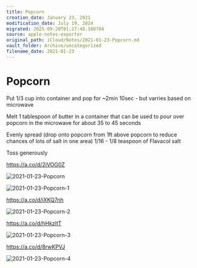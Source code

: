 ```yaml
---
title: Popcorn
creation_date: January 23, 2021
modification_date: July 19, 2024
migrated: 2025-09-20T01:27:48.168704
source: apple-notes-exporter
original_path: iCloud/Notes/2021-01-23-Popcorn.md
vault_folder: Archive/uncategorized
filename_date: 2021-01-23
---
```



# Popcorn

Put 1/3 cup into container and pop for ~2min 10sec - but varries based on microwave 

Melt 1 tablespoon of butter in a container that can be used to pour over popcorn in the microwave for about 35 to 45 seconds

Evenly spread (drop onto popcorn from 1ft above popcorn to reduce chances of lots of salt in one area)  1/16 - 1/8 teaspoon of Flavacol salt

Toss generously 

https://a.co/d/2iVOG0Z

![2021-01-23-Popcorn](images/2021-01-23-Popcorn.jpeg)

![2021-01-23-Popcorn-1](images/2021-01-23-Popcorn-1.jpeg)

https://a.co/d/iXKQ7nh

![2021-01-23-Popcorn-2](images/2021-01-23-Popcorn-2.jpeg)

https://a.co/d/hHkzltT

![2021-01-23-Popcorn-3](images/2021-01-23-Popcorn-3.jpeg)

https://a.co/d/8rwKPVJ

![2021-01-23-Popcorn-4](images/2021-01-23-Popcorn-4.jpeg)

